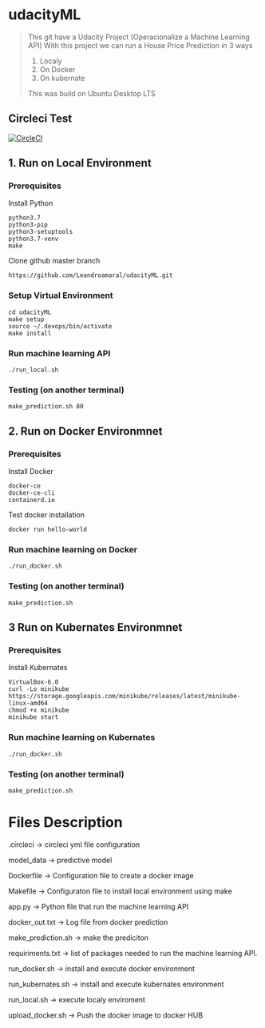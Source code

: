 # udacityML
>This git have a Udacity Project (Operacionalize a Machine Learning API) 
>With this project we can run a House Price Prediction in 3 ways
>
>1. Localy
>2. On Docker
>3. On kubernate
>
>This was build on Ubuntu Desktop LTS

## Circleci Test
[![CircleCI](https://circleci.com/gh/Leandroamaral/udacityML/tree/master.svg?style=svg)](https://circleci.com/gh/Leandroamaral/udacityML/tree/master)

## 1. Run on Local Environment

### Prerequisites
Install Python

```
python3.7 
python3-pip 
python3-setuptools  
python3.7-venv
make
```

Clone github master branch

```
https://github.com/Leandroamaral/udacityML.git
```

### Setup Virtual Environment

```
cd udacityML
make setup
source ~/.devops/bin/activate
make install
```

### Run machine learning API
```
./run_local.sh
```

### Testing (on another terminal)
```
make_prediction.sh 80
```

## 2. Run on Docker Environmnet

### Prerequisites
Install Docker 

```
docker-ce 
docker-ce-cli 
containerd.io
```

Test docker installation
```
docker run hello-world
```

### Run machine learning on Docker
```
./run_docker.sh
```

### Testing (on another terminal)
```
make_prediction.sh
```

## 3 Run on Kubernates Environmnet

### Prerequisites
Install Kubernates

```
VirtualBox-6.0
curl -Lo minikube https://storage.googleapis.com/minikube/releases/latest/minikube-linux-amd64
chmod +x minikube
minikube start
```

### Run machine learning on Kubernates
```
./run_docker.sh
```

### Testing (on another terminal)
```
make_prediction.sh
```

# Files Description

.circleci -> circleci yml file configuration

model_data -> predictive model

Dockerfile -> Configuration file to create a docker image

Makefile -> Configuraton file to install local environment using make

app.py -> Python file that run the machine learning API

docker_out.txt -> Log file from docker prediction

make_prediction.sh -> make the prediciton

requiriments.txt -> list of packages needed to run the machine learning API.

run_docker.sh -> install and execute docker environment

run_kubernates.sh -> install and execute kubernates environment

run_local.sh -> execute localy enviroment

upload_docker.sh -> Push the docker image to docker HUB
